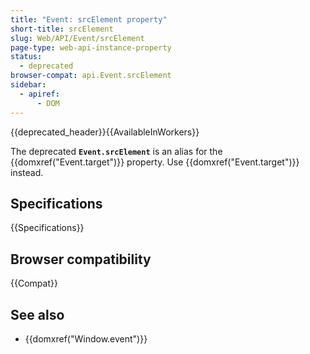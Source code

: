 ```yaml
---
title: "Event: srcElement property"
short-title: srcElement
slug: Web/API/Event/srcElement
page-type: web-api-instance-property
status:
  - deprecated
browser-compat: api.Event.srcElement
sidebar:
  - apiref:
      - DOM
---
```


{{deprecated_header}}{{AvailableInWorkers}}

The deprecated **`Event.srcElement`** is an alias for the {{domxref("Event.target")}} property. Use {{domxref("Event.target")}} instead.

## Specifications

{{Specifications}}

## Browser compatibility

{{Compat}}

## See also

- {{domxref("Window.event")}}
